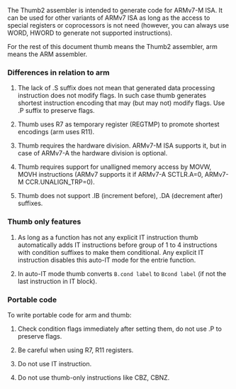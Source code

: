 The Thumb2 assembler is intended to generate code for ARMv7-M ISA. It can be used for other variants of ARMv7 ISA as long as the access to special registers or coprocessors is not need (however, you can always use WORD, HWORD to generate not supported instructions).

For the rest of this document thumb means the Thumb2 assembler, arm means the ARM assembler.

### Differences in relation to arm

1. The lack of .S suffix does not mean that generated data processing instruction does not modify flags. In such case thumb generates shortest instruction encoding that may (but may not) modify flags. Use .P suffix to preserve flags.

2. Thumb uses R7 as temporary register (REGTMP) to promote shortest encodings (arm uses R11).

3. Thumb requires the hardware division. ARMv7-M ISA supports it, but in case of ARMv7-A the hardware division is optional.

4. Thumb requires support for unalligned memory access by MOVW, MOVH instructions (ARMv7 supports it if ARMv7-A SCTLR.A=0, ARMv7-M CCR.UNALIGN_TRP=0).

5. Thumb does not support .IB (increment before), .DA (decrement after) suffixes.

### Thumb only features

1. As long as a function has not any explicit IT instruction thumb automatically adds IT instructions before group of 1 to 4 instructions with condition suffixes to make them conditional. Any explicit IT instruction disables this auto-IT mode for the entrie function.

2. In auto-IT mode thumb converts `B.cond label` to `Bcond label` (if not the last instruction in IT block).

### Portable code

To write portable code for arm and thumb:

1. Check condition flags immediately after setting them, do not use .P to preserve flags.

2. Be careful when using R7, R11 registers.

3. Do not use IT instruction.

4. Do not use thumb-only instructions like CBZ, CBNZ.

